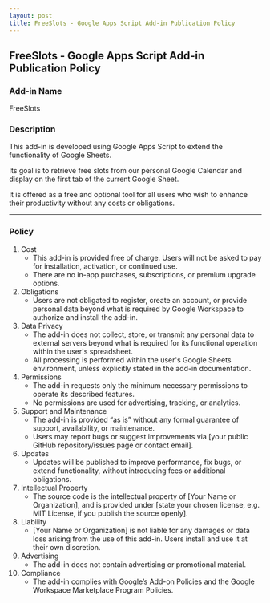 ```yaml
---
layout: post
title: FreeSlots - Google Apps Script Add-in Publication Policy
---
```


## FreeSlots - Google Apps Script Add-in Publication Policy

### Add-in Name

FreeSlots

### Description

This add-in is developed using Google Apps Script to extend the functionality of Google Sheets. 

Its goal is to retrieve free slots from our personal Google Calendar and display on the first tab of the current Google Sheet.

It is offered as a free and optional tool for all users who wish to enhance their productivity without any costs or obligations.

---

### Policy

1. Cost
    - This add-in is provided free of charge. Users will not be asked to pay for installation, activation, or continued use.
    - There are no in-app purchases, subscriptions, or premium upgrade options.
2. Obligations
    - Users are not obligated to register, create an account, or provide personal data beyond what is required by Google Workspace to authorize and install the add-in.
3. Data Privacy
    - The add-in does not collect, store, or transmit any personal data to external servers beyond what is required for its functional operation within the user's spreadsheet.
    - All processing is performed within the user's Google Sheets environment, unless explicitly stated in the add-in documentation.
4. Permissions
    - The add-in requests only the minimum necessary permissions to operate its described features.
    - No permissions are used for advertising, tracking, or analytics.
5. Support and Maintenance
    - The add-in is provided “as is” without any formal guarantee of support, availability, or maintenance.
    - Users may report bugs or suggest improvements via [your public GitHub repository/issues page or contact email].
6. Updates
    - Updates will be published to improve performance, fix bugs, or extend functionality, without introducing fees or additional obligations.
7. Intellectual Property
    - The source code is the intellectual property of [Your Name or Organization], and is provided under [state your chosen license, e.g. MIT License, if you publish the source openly].
8. Liability
    - [Your Name or Organization] is not liable for any damages or data loss arising from the use of this add-in. Users install and use it at their own discretion.
9. Advertising
    - The add-in does not contain advertising or promotional material.
10. Compliance
    - The add-in complies with Google’s Add-on Policies and the Google Workspace Marketplace Program Policies.
